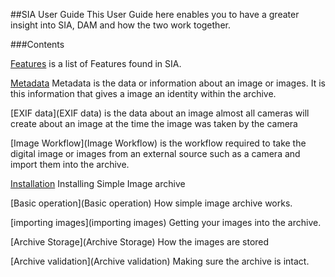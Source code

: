 ##SIA User Guide
This User Guide here enables you to have a greater insight into SIA, DAM and how the two work together.

###Contents
   
[Features](Features) is a list of Features found in SIA. 

[Metadata](Metadata)
Metadata is the data or information about an image or images. It is this information that gives a image an identity within the archive.

[EXIF data](EXIF data) is the data about an image almost all cameras will create about an image at the time the image was taken by the camera
 
[Image Workflow](Image Workflow) is the workflow required to take the digital image or images from an external source such as a camera and import them into the archive.

[Installation](Installation) Installing Simple Image archive

[Basic operation](Basic operation) How simple image archive works.

[importing images](importing images) Getting your images into the archive.

[Archive Storage](Archive Storage) How the images are stored

[Archive validation](Archive validation) Making sure the archive is intact.